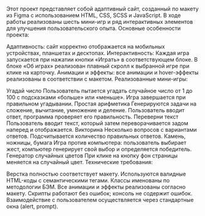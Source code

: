 Этот проект представляет собой адаптивный сайт, созданный по макету из Figma с использованием HTML, CSS, SCSS и JavaScript. В ходе работы реализованы шесть мини-игр и ряд интерактивных элементов для улучшения пользовательского опыта.
Основные особенности проекта:

Адаптивность: сайт корректно отображается на мобильных устройствах, планшетах и десктопах.
Интерактивность:
Каждая игра запускается при нажатии кнопки «Играть» в соответствующем блоке.
В блоке «Об играх» реализован плавный скролл к выбранной игре при клике на карточку.
Анимации и эффекты: все анимации и hover-эффекты реализованы в соответствии с макетом.
Реализованные мини-игры:

Угадай число
Пользователь пытается угадать случайное число от 1 до 100 с подсказками «больше» или «меньше». Игра завершается при правильном угадывании.
Простая арифметика
Генерируются задачи на сложение, вычитание, умножение и деление. Пользователь вводит ответ, программа проверяет его правильность.
Переверни текст
Пользователь вводит текст, который затем переворачивается задом наперед и отображается.
Викторина
Несколько вопросов с вариантами ответов. Подсчитывается количество правильных ответов.
Камень, ножницы, бумага
Игра против компьютера: пользователь выбирает жест, компьютер генерирует свой выбор и определяется победитель.
Генератор случайных цветов
При клике на кнопку фон страницы меняется на случайный цвет.
Технические требования:

Верстка полностью соответствует макету.
Используются валидные HTML-коды с семантическими тегами.
Классы именованы по методологии БЭМ.
Все анимации и эффекты реализованы согласно макету.
Скрипты работают без ошибок; консоль не содержит ошибок.
Взаимодействие с пользователем осуществляется через стандартные окна (alert, prompt).
